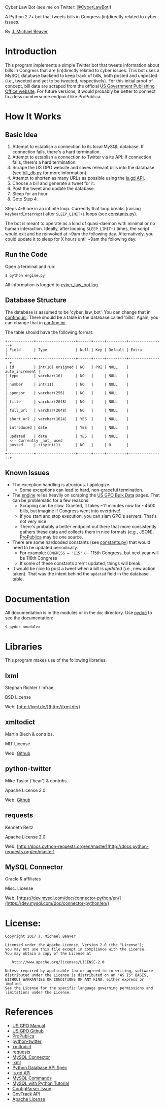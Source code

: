 Cyber Law Bot (see me on Twitter: [@CyberLawBot](https://twitter.com/CyberLawBot)!)

A Python 2.7+ bot that tweets bills in Congress (in)directly related to cyber issues.

By [J. Michael Beaver](https://www.twitter.com/OldDiogenes)

# Introduction
This program implements a simple Twitter bot that tweets information about bills in Congress that are (in)directly related to cyber issues. This bot uses a MySQL database backend to keep track of bills, both posted and unposted (i.e., tweeted and yet to be tweeted, respectively). For this initial proof of concept, bill data are scraped from the official [US Government Publishing Office website](https://www.gpo.gov/fdsys/bulkdata/BILLSTATUS). For future versions, it would probably be better to connect to a less cumbersome endpoint like ProPublica.

# How It Works
## Basic Idea
1. Attempt to establish a connection to its local MySQL database. If connection fails, there's a hard termination.
2. Attempt to establish a connection to Twitter via its API. If connection fails, there's a hard termination.
3. Scrape the US GPO website and saves relevant bills into the database (see [bill_db.py](bill_db.py) for more information).
4. Attempt to shorten as many URLs as possible using the [is.gd API](https://is.gd/apishorteningreference.php).
5. Choose a bill and generate a tweet for it.
6. Post the tweet and update the database.
7. Sleep for an hour.
8. Goto Step 4.

Steps 4-8 are in an infinite loop. Currently that loop breaks (raising `KeyboardInterrupt`) after `SLEEP_LIMIT+1` loops (see [constants.py](constants.py)).

The bot is meant to operate as a kind of quasi-daemon with minimal or no human interaction. Ideally, after looping `SLEEP_LIMIT+1` times, the script would exit and be reinvoked at ~9am the following day. Alternatively, you could update it to sleep for X hours until ~9am the following day.

## Run the Code
Open a terminal and run:
```
$ python engine.py
```

All information is logged to [cyber_law_bot.log](cyber_law_bot.log).

## Database Structure
The database is assumed to be 'cyber_law_bot'. You can change that in [confing.ini](config.ini).
There should be a table in the database called 'bills'. Again, you can change that in [confing.ini](config.ini).

The table should have the following format:
```
+------------+------------------+------+-----+---------+----------------+
| Field      | Type             | Null | Key | Default | Extra          |
+------------+------------------+------+-----+---------+----------------+
| id         | int(10) unsigned | NO   | PRI | NULL    | auto_increment |
| type       | varchar(10)      | NO   |     | NULL    |                |
| number     | int(11)          | NO   |     | NULL    |                |
| sponsor    | varchar(256)     | NO   |     | NULL    |                |
| title      | varchar(2048)    | NO   |     | NULL    |                |
| full_url   | varchar(2048)    | NO   |     | NULL    |                |
| short_url  | varchar(1024)    | YES  |     | NULL    |                |
| introduced | date             | YES  |     | NULL    |                |
| updated    | date             | YES  |     | NULL    |                | <-- Currently _not_ used
| posted     | tinyint(1)       | NO   |     | 0       |                |
+------------+------------------+------+-----+---------+----------------+
```

## Known Issues
* The exception handling is atrocious. I apologize.
    * Some exceptions can lead to hard, non-graceful termination.
* The [engine](engine.py) relies heavily on scraping the [US GPO Bulk Data](https://github.com/usgpo/bill-status/blob/master/BILLSTATUS-XML_User_User-Guide.md) pages. That can be problematic for a few reasons:
    * Scraping can be slow. Granted, it takes ~11 minutes now for ~4500 bills, but imagine if Congress went into overdrive!
    * If you start and stop execution, you can slam GPO's servers. That's not very nice.
    * There's probably a better endpoint out there that more consistently gathers these data and collects them in nice formats (e.g., JSON). [ProPublica](https://projects.propublica.org/api-docs/congress-api/endpoints/) may be one source.
* There are some hardcoded constants (see [constants.py](constants.py)) that would need to be updated periodically.
    * For example: `CONGRESS = '115'` <-- 115th Congress, but next year will be 116th Congress
    * If some of these constants aren't updated, things will break.
* It would be nice to post a tweet when a bill is _updated_ (i.e., new action taken). That was the intent behind the `updated` field in the database table.

# Documentation
All documentation is in the modules or in the `doc` directory. Use [pydoc](https://docs.python.org/2/library/pydoc.html) to see the documentation:

```
$ pydoc <module>
```

# Libraries
This program makes use of the following libraries.
## lxml
Stephan Richter / Infrae

BSD License

Web: [http://lxml.de/](http://lxml.de/)


## xmltodict        
Martin Blech & contribs.    

MIT License

Web: [Github](https://github.com/martinblech/xmltodict)


## python-twitter    
Mike Taylor ('bear') & contribs.

Apache License 2.0

Web: [Github](https://github.com/bear/python-twitter)


## requests
Kenneth Reitz

Apache License 2.0

Web: [http://docs.python-requests.org/en/master](http://docs.python-requests.org/en/master)


## MySQL Connector
Oracle & affiliates

Misc. License

Web: [https://dev.mysql.com/doc/connector-python/en/](https://dev.mysql.com/doc/connector-python/en/)


# License:
```
Copyright 2017 J. Michael Beaver

Licensed under the Apache License, Version 2.0 (the "License");
you may not use this file except in compliance with the License.
You may obtain a copy of the License at

   http://www.apache.org/licenses/LICENSE-2.0

Unless required by applicable law or agreed to in writing, software
distributed under the License is distributed on an "AS IS" BASIS,
WITHOUT WARRANTIES OR CONDITIONS OF ANY KIND, either express or implied.
See the License for the specific language governing permissions and
limitations under the License.
```

# References 
* [US GPO Manual](https://www.gpo.gov/fdsys/bulkdata/BILLSTATUS/resources/BILLSTATUS-XML_User-Guide-v1.pdf)
* [US GPO Github](https://github.com/usgpo/bill-status)
* [ProPublica](https://projects.propublica.org/api-docs/congress-api/endpoints/)
* [python-twitter](https://github.com/bear/python-twitter)
* [xmltodict](https://github.com/martinblech/xmltodict)
* [requests](http://docs.python-requests.org/en/master)
* [MySQL Connector](https://dev.mysql.com/doc/connector-python/en/)
* [lxml](http://lxml.de/)
* [Python Database API Spec](https://www.python.org/dev/peps/pep-0249)
* [is.gd API](https://is.gd/apishorteningreference.php)
* [MySQL Commands](https://www.pantz.org/software/mysql/mysqlcommands.html)
* [MySQL with Python Tutorial](http://www.mysqltutorial.org/getting-started-mysql-python-connector/)
* [ConfigParser Issue](https://bitbucket.org/ned/coveragepy/commits/f8e9d62f1412)
* [GovTrack API](https://www.govtrack.us/api/v2/role)
* [Apache License](https://choosealicense.com/licenses/apache-2.0/)